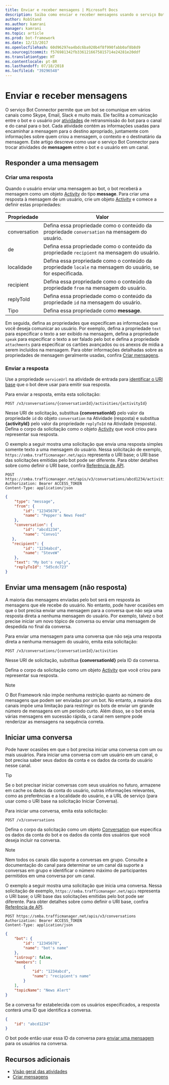 ```yaml
---
title: Enviar e receber mensagens | Microsoft Docs
description: Saiba como enviar e receber mensagens usando o serviço Bot Connector.
author: RobStand
ms.author: kamrani
manager: kamrani
ms.topic: article
ms.prod: bot-framework
ms.date: 12/13/2017
ms.openlocfilehash: 60d96297ea4bdc6ba920b4f8f990fabb0af8b8d9
ms.sourcegitcommit: f576981342fb3361216675815714e24281e20ddf
ms.translationtype: HT
ms.contentlocale: pt-BR
ms.lasthandoff: 07/18/2018
ms.locfileid: "39296548"
---
```

# <a name="send-and-receive-messages"></a>Enviar e receber mensagens

O serviço Bot Connector permite que um bot se comunique em vários canais como Skype, Email, Slack e muito mais. Ele facilita a comunicação entre o bot e o usuário por [atividades](bot-framework-rest-connector-activities.md) de retransmissão do bot para o canal e do canal para o bot. Cada atividade contém as informações usadas para encaminhar a mensagem para o destino apropriado, juntamente com informações sobre quem criou a mensagem, o contexto e o destinatário da mensagem. Este artigo descreve como usar o serviço Bot Connector para trocar atividades de **mensagem** entre o bot e o usuário em um canal. 

## <a id="create-reply"></a> Responder a uma mensagem

### <a name="create-a-reply"></a>Criar uma resposta 

Quando o usuário enviar uma mensagem ao bot, o bot receberá a mensagem como um objeto [Activity][Activity] do tipo **message**. Para criar uma resposta à mensagem de um usuário, crie um objeto [Activity][Activity] e comece a definir estas propriedades:

| Propriedade | Valor |
|----|----|
| conversation | Defina essa propriedade como o conteúdo da propriedade `conversation` na mensagem do usuário. |
| de | Defina essa propriedade como o conteúdo da propriedade `recipient` na mensagem do usuário. |
| localidade | Defina essa propriedade como o conteúdo da propriedade `locale` na mensagem do usuário, se for especificada. |
| recipient | Defina essa propriedade como o conteúdo da propriedade `from` na mensagem do usuário. |
| replyToId | Defina essa propriedade como o conteúdo da propriedade `id` na mensagem do usuário. |
| Tipo | Defina essa propriedade como **message**. |

Em seguida, defina as propriedades que especificam as informações que você deseja comunicar ao usuário. Por exemplo, defina a propriedade `text` para especificar o texto a ser exibido na mensagem, defina a propriedade `speak` para especificar o texto a ser falado pelo bot e defina a propriedade `attachments` para especificar os cartões avançados ou os anexos de mídia a serem incluídos na mensagem. Para obter informações detalhadas sobre as propriedades de mensagem geralmente usadas, confira [Criar mensagens](bot-framework-rest-connector-create-messages.md).

### <a name="send-the-reply"></a>Enviar a resposta

Use a propriedade `serviceUrl` na atividade de entrada para [identificar o URI base](bot-framework-rest-connector-api-reference.md#base-uri) que o bot deve usar para emitir sua resposta. 

Para enviar a resposta, emita esta solicitação: 

```http
POST /v3/conversations/{conversationId}/activities/{activityId}
```

Nesse URI de solicitação, substitua **{conversationId}** pelo valor da propriedade `id` do objeto `conversation` na Atividade (resposta) e substitua **{activityId}** pelo valor da propriedade `replyToId` na Atividade (resposta). Defina o corpo da solicitação como o objeto [Activity][Activity] que você criou para representar sua resposta.

O exemplo a seguir mostra uma solicitação que envia uma resposta simples somente texto a uma mensagem do usuário. Nessa solicitação de exemplo, `https://smba.trafficmanager.net/apis` representa o URI base; o URI base das solicitações emitidas pelo bot pode ser diferente. Para obter detalhes sobre como definir o URI base, confira [Referência de API](bot-framework-rest-connector-api-reference.md#base-uri).

```http
POST https://smba.trafficmanager.net/apis/v3/conversations/abcd1234/activities/5d5cdc723 
Authorization: Bearer ACCESS_TOKEN 
Content-Type: application/json 
```

```json
{
    "type": "message",
    "from": {
        "id": "12345678",
        "name": "Pepper's News Feed"
    },
    "conversation": {
        "id": "abcd1234",
        "name": "Convo1"
   },
   "recipient": {
        "id": "1234abcd",
        "name": "SteveW"
    },
    "text": "My bot's reply",
    "replyToId": "5d5cdc723"
}
```

## <a id="send-message"></a> Enviar uma mensagem (não resposta)

A maioria das mensagens enviadas pelo bot será em resposta às mensagens que ele recebe do usuário. No entanto, pode haver ocasiões em que o bot precisa enviar uma mensagem para a conversa que não seja uma resposta direta a nenhuma mensagem do usuário. Por exemplo, talvez o bot precise iniciar um novo tópico de conversa ou enviar uma mensagem de despedida no final da conversa. 

Para enviar uma mensagem para uma conversa que não seja uma resposta direta a nenhuma mensagem do usuário, emita esta solicitação: 

```http
POST /v3/conversations/{conversationId}/activities
```

Nesse URI de solicitação, substitua **{conversationId}** pela ID da conversa. 
    
Defina o corpo da solicitação como um objeto [Activity][Activity] que você criou para representar sua resposta.

> [!NOTE]
> O Bot Framework não impõe nenhuma restrição quanto ao número de mensagens que podem ser enviadas por um bot. No entanto, a maioria dos canais impõe uma limitação para restringir os bots de enviar um grande número de mensagens em um período curto. Além disso, se o bot envia várias mensagens em sucessão rápida, o canal nem sempre pode renderizar as mensagens na sequência correta.

## <a name="start-a-conversation"></a>Iniciar uma conversa

Pode haver ocasiões em que o bot precisa iniciar uma conversa com um ou mais usuários. Para iniciar uma conversa com um usuário em um canal, o bot precisa saber seus dados da conta e os dados da conta do usuário nesse canal. 

> [!TIP]
> Se o bot precisar iniciar conversas com seus usuários no futuro, armazene em cache os dados da conta do usuário, outras informações relevantes, como as preferências e a localidade do usuário, e a URL de serviço (para usar como o URI base na solicitação Iniciar Conversa). 

Para iniciar uma conversa, emita esta solicitação: 

```http
POST /v3/conversations
```

Defina o corpo da solicitação como um objeto [Conversation][Conversation] que especifica os dados da conta do bot e os dados da conta dos usuários que você deseja incluir na conversa.

> [!NOTE]
> Nem todos os canais dão suporte a conversas em grupo. Consulte a documentação do canal para determinar se um canal dá suporte a conversas em grupo e identificar o número máximo de participantes permitidos em uma conversa por um canal.

O exemplo a seguir mostra uma solicitação que inicia uma conversa. Nessa solicitação de exemplo, `https://smba.trafficmanager.net/apis` representa o URI base; o URI base das solicitações emitidas pelo bot pode ser diferente. Para obter detalhes sobre como definir o URI base, confira [Referência de API](bot-framework-rest-connector-api-reference.md#base-uri).

```http
POST https://smba.trafficmanager.net/apis/v3/conversations 
Authorization: Bearer ACCESS_TOKEN
Content-Type: application/json
```

```json
{
    "bot": {
        "id": "12345678",
        "name": "bot's name"
    },
    "isGroup": false,
    "members": [
        {
            "id": "1234abcd",
            "name": "recipient's name"
        }
    ],
    "topicName": "News Alert"
}
```

Se a conversa for estabelecida com os usuários especificados, a resposta conterá uma ID que identifica a conversa. 

```json
{
    "id": "abcd1234"
}
```

O bot pode então usar essa ID da conversa para [enviar uma mensagem](#send-message) para os usuários na conversa.

## <a name="additional-resources"></a>Recursos adicionais

- [Visão geral das atividades](bot-framework-rest-connector-activities.md)
- [Criar mensagens](bot-framework-rest-connector-create-messages.md)

[Activity]: bot-framework-rest-connector-api-reference.md#activity-object
[ConversationAccount]: bot-framework-rest-connector-api-reference.md#conversationaccount-object
[Conversation]: bot-framework-rest-connector-api-reference.md#conversation-object

